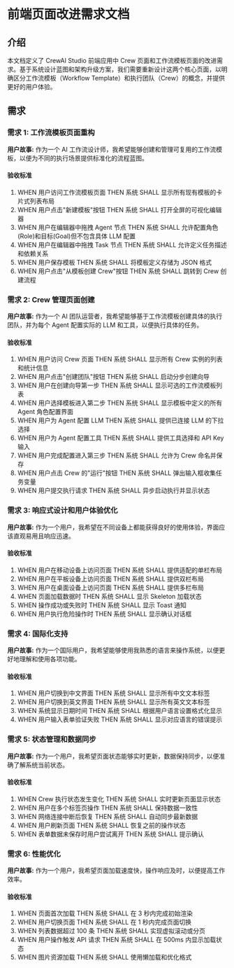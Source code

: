 # 前端页面改进需求文档

## 介绍

本文档定义了 CrewAI Studio 前端应用中 Crew 页面和工作流模板页面的改进需求。基于系统设计蓝图和架构升级方案，我们需要重新设计这两个核心页面，以明确区分工作流模板（Workflow Template）和执行团队（Crew）的概念，并提供更好的用户体验。

## 需求

### 需求 1: 工作流模板页面重构

**用户故事:** 作为一个 AI 工作流设计师，我希望能够创建和管理可复用的工作流模板，以便为不同的执行场景提供标准化的流程蓝图。

#### 验收标准

1. WHEN 用户访问工作流模板页面 THEN 系统 SHALL 显示所有现有模板的卡片式列表布局
2. WHEN 用户点击"新建模板"按钮 THEN 系统 SHALL 打开全屏的可视化编辑器
3. WHEN 用户在编辑器中拖拽 Agent 节点 THEN 系统 SHALL 允许配置角色(Role)和目标(Goal)但不包含具体 LLM 配置
4. WHEN 用户在编辑器中拖拽 Task 节点 THEN 系统 SHALL 允许定义任务描述和依赖关系
5. WHEN 用户保存模板 THEN 系统 SHALL 将模板定义存储为 JSON 格式
6. WHEN 用户点击"从模板创建 Crew"按钮 THEN 系统 SHALL 跳转到 Crew 创建流程

### 需求 2: Crew 管理页面创建

**用户故事:** 作为一个 AI 团队运营者，我希望能够基于工作流模板创建具体的执行团队，并为每个 Agent 配置实际的 LLM 和工具，以便执行具体的任务。

#### 验收标准

1. WHEN 用户访问 Crew 页面 THEN 系统 SHALL 显示所有 Crew 实例的列表和统计信息
2. WHEN 用户点击"创建团队"按钮 THEN 系统 SHALL 启动分步创建向导
3. WHEN 用户在创建向导第一步 THEN 系统 SHALL 显示可选的工作流模板列表
4. WHEN 用户选择模板进入第二步 THEN 系统 SHALL 显示模板中定义的所有 Agent 角色配置界面
5. WHEN 用户为 Agent 配置 LLM THEN 系统 SHALL 提供已连接 LLM 的下拉选择
6. WHEN 用户为 Agent 配置工具 THEN 系统 SHALL 提供工具选择和 API Key 输入
7. WHEN 用户完成配置进入第三步 THEN 系统 SHALL 允许为 Crew 命名并保存
8. WHEN 用户点击 Crew 的"运行"按钮 THEN 系统 SHALL 弹出输入框收集任务变量
9. WHEN 用户提交执行请求 THEN 系统 SHALL 异步启动执行并显示状态

### 需求 3: 响应式设计和用户体验优化

**用户故事:** 作为一个用户，我希望在不同设备上都能获得良好的使用体验，界面应该直观易用且响应迅速。

#### 验收标准

1. WHEN 用户在移动设备上访问页面 THEN 系统 SHALL 提供适配的单栏布局
2. WHEN 用户在平板设备上访问页面 THEN 系统 SHALL 提供双栏布局
3. WHEN 用户在桌面设备上访问页面 THEN 系统 SHALL 提供多栏布局
4. WHEN 页面加载数据时 THEN 系统 SHALL 显示 Skeleton 加载状态
5. WHEN 操作成功或失败时 THEN 系统 SHALL 显示 Toast 通知
6. WHEN 用户执行危险操作时 THEN 系统 SHALL 显示确认对话框

### 需求 4: 国际化支持

**用户故事:** 作为一个国际用户，我希望能够使用我熟悉的语言来操作系统，以便更好地理解和使用各项功能。

#### 验收标准

1. WHEN 用户切换到中文界面 THEN 系统 SHALL 显示所有中文文本标签
2. WHEN 用户切换到英文界面 THEN 系统 SHALL 显示所有英文文本标签
3. WHEN 系统显示日期时间 THEN 系统 SHALL 根据用户语言设置格式化显示
4. WHEN 用户输入表单验证失败 THEN 系统 SHALL 显示对应语言的错误提示

### 需求 5: 状态管理和数据同步

**用户故事:** 作为一个用户，我希望页面状态能够实时更新，数据保持同步，以便准确了解系统当前状态。

#### 验收标准

1. WHEN Crew 执行状态发生变化 THEN 系统 SHALL 实时更新页面显示状态
2. WHEN 用户在多个标签页操作 THEN 系统 SHALL 保持数据一致性
3. WHEN 网络连接中断后恢复 THEN 系统 SHALL 自动同步最新数据
4. WHEN 用户刷新页面 THEN 系统 SHALL 恢复之前的操作状态
5. WHEN 表单数据未保存时用户尝试离开 THEN 系统 SHALL 提示确认

### 需求 6: 性能优化

**用户故事:** 作为一个用户，我希望页面加载速度快，操作响应及时，以便提高工作效率。

#### 验收标准

1. WHEN 页面首次加载 THEN 系统 SHALL 在 3 秒内完成初始渲染
2. WHEN 用户切换页面 THEN 系统 SHALL 在 1 秒内完成页面切换
3. WHEN 列表数据超过 100 条 THEN 系统 SHALL 实现虚拟滚动或分页
4. WHEN 用户操作触发 API 请求 THEN 系统 SHALL 在 500ms 内显示加载状态
5. WHEN 图片资源加载 THEN 系统 SHALL 使用懒加载和优化格式